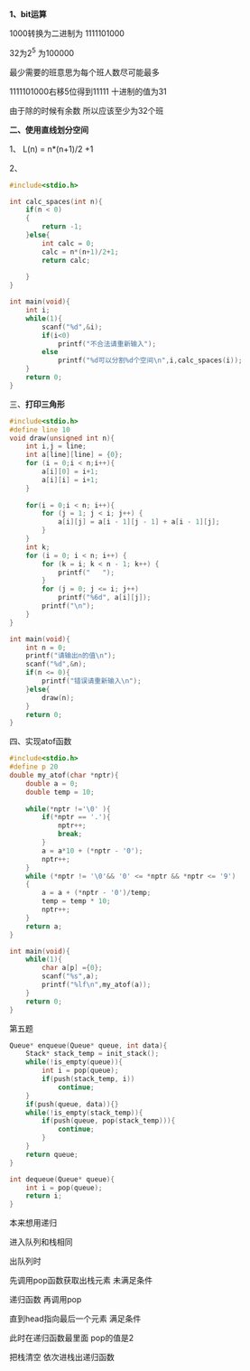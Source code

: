 **1、bit运算**

1000转换为二进制为 1111101000

32为2<sup>5</sup>  为100000

最少需要的班意思为每个班人数尽可能最多

1111101000右移5位得到11111 十进制的值为31

由于除的时候有余数 所以应该至少为32个班

















**二、使用直线划分空间**

1、 L(n) = n*(n+1)/2 +1

2、

```c
#include<stdio.h>

int calc_spaces(int n){
    if(n < 0)
    {
        return -1;
    }else{
        int calc = 0;
        calc = n*(n+1)/2+1;
        return calc;
        
    }
}

int main(void){
    int i;
    while(1){
        scanf("%d",&i);
        if(i<0)
            printf("不合法请重新输入");
        else
            printf("%d可以分割%d个空间\n",i,calc_spaces(i));
    }
    return 0;
}

```









三、**打印三角形**

```c
#include<stdio.h>
#define line 10
void draw(unsigned int n){
    int i,j = line;
    int a[line][line] = {0};
    for (i = 0;i < n;i++){
        a[i][0] = i+1;
        a[i][i] = i+1;
    }
    
    for(i = 0;i < n; i++){
        for (j = 1; j < i; j++) {
            a[i][j] = a[i - 1][j - 1] + a[i - 1][j];
        }
    }
    int k;
    for (i = 0; i < n; i++) {
        for (k = i; k < n - 1; k++) {
            printf("   ");
        }
        for (j = 0; j <= i; j++)
            printf("%6d", a[i][j]);
        printf("\n");
    }
}

int main(void){
    int n = 0;
    printf("请输出n的值\n");
    scanf("%d",&n);
    if(n <= 0){
        printf("错误请重新输入\n");
    }else{
        draw(n);
    }
    return 0;
}

```







四、实现atof函数

```c
#include<stdio.h>
#define p 20
double my_atof(char *nptr){
    double a = 0;
    double temp = 10;
    
    while(*nptr !='\0' ){
        if(*nptr == '.'){
            nptr++;
            break;
        }
        a = a*10 + (*nptr - '0');
        nptr++;
    }
    while (*nptr != '\0'&& '0' <= *nptr && *nptr <= '9')
    {
        a = a + (*nptr - '0')/temp;
        temp = temp * 10;
        nptr++;
    }
    return a;
}

int main(void){
    while(1){
        char a[p] ={0};
        scanf("%s",a);
        printf("%lf\n",my_atof(a));
    }
    return 0;
}
```

第五题

```c
Queue* enqueue(Queue* queue, int data){
    Stack* stack_temp = init_stack();
    while(!is_empty(queue)){
        int i = pop(queue);
        if(push(stack_temp, i))
            continue;
    }
    if(push(queue, data)){}
    while(!is_empty(stack_temp)){
        if(push(queue, pop(stack_temp))){
            continue;
        }
    }
    return queue;
}

int dequeue(Queue* queue){
    int i = pop(queue);
    return i;
}
```

本来想用递归 

进入队列和栈相同

出队列时

先调用pop函数获取出栈元素 未满足条件

递归函数 再调用pop

直到head指向最后一个元素 满足条件

此时在递归函数最里面 pop的值是2

把栈清空 依次进栈出递归函数





